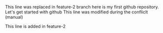 This line was replaced in feature-2 branch
here is my first github repository. Let's get started with github
This line was modified during the confliclt (manual)

This line is added in feature-2

